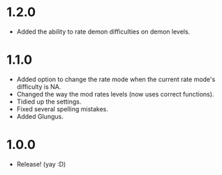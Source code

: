 # 1.2.0
- Added the ability to rate demon difficulties on demon levels.

# 1.1.0
- Added option to change the rate mode when the current rate mode's difficulty is NA.
- Changed the way the mod rates levels (now uses correct functions).
- Tidied up the settings.
- Fixed several spelling mistakes.
- Added Glungus.

# 1.0.0
- Release! (yay :D)
